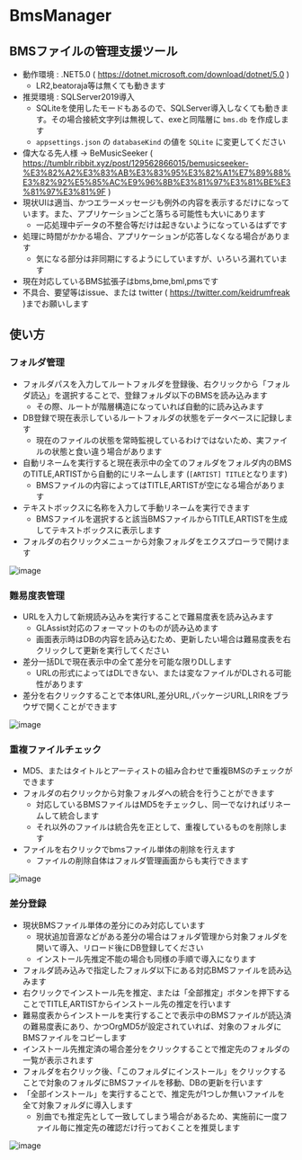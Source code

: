 # BmsManager

## BMSファイルの管理支援ツール

* 動作環境 : .NET5.0 ( https://dotnet.microsoft.com/download/dotnet/5.0 )
  * LR2,beatoraja等は無くても動きます
* 推奨環境 : SQLServer2019導入
  * SQLiteを使用したモードもあるので、SQLServer導入しなくても動きます。その場合接続文字列は無視して、exeと同階層に ```bms.db``` を作成します
  * ```appsettings.json``` の ```databaseKind``` の値を ```SQLite``` に変更してください
* 偉大なる先人様 → BeMusicSeeker ( https://tumblr.ribbit.xyz/post/129562866015/bemusicseeker-%E3%82%A2%E3%83%AB%E3%83%95%E3%82%A1%E7%89%88%E3%82%92%E5%85%AC%E9%96%8B%E3%81%97%E3%81%BE%E3%81%97%E3%81%9F )
* 現状UIは適当、かつエラーメッセージも例外の内容を表示するだけになっています。また、アプリケーションごと落ちる可能性も大いにあります
  * 一応処理中データの不整合等だけは起きないようになっているはずです
* 処理に時間がかかる場合、アプリケーションが応答しなくなる場合があります
  * 気になる部分は非同期にするようにしていますが、いろいろ漏れています
* 現在対応しているBMS拡張子はbms,bme,bml,pmsです
* 不具合、要望等はissue、または twitter ( https://twitter.com/keidrumfreak )までお願いします

## 使い方

### フォルダ管理

* フォルダパスを入力してルートフォルダを登録後、右クリックから「フォルダ読込」を選択することで、登録フォルダ以下のBMSを読み込みます
  * その際、ルートが階層構造になっていれば自動的に読み込みます
* DB登録で現在表示しているルートフォルダの状態をデータベースに記録します
  * 現在のファイルの状態を常時監視しているわけではないため、実ファイルの状態と食い違う場合があります
* 自動リネームを実行すると現在表示中の全てのフォルダをフォルダ内のBMSのTITLE,ARTISTから自動的にリネームします (```[ARTIST] TITLE```となります)
  * BMSファイルの内容によってはTITLE,ARTISTが空になる場合があります
* テキストボックスに名称を入力して手動リネームを実行できます
  * BMSファイルを選択すると該当BMSファイルからTITLE,ARTISTを生成してテキストボックスに表示します
* フォルダの右クリックメニューから対象フォルダをエクスプローラで開けます

![image](https://user-images.githubusercontent.com/7110616/129185905-47e2304c-bc35-47f5-9cb8-054916f7e97c.png)

### 難易度表管理

* URLを入力して新規読み込みを実行することで難易度表を読み込みます
  * GLAssist対応のフォーマットのものが読み込めます
  * 画面表示時はDBの内容を読み込むため、更新したい場合は難易度表を右クリックして更新を実行してください
* 差分一括DLで現在表示中の全て差分を可能な限りDLします
  * URLの形式によってはDLできない、または変なファイルがDLされる可能性があります
* 差分を右クリックすることで本体URL,差分URL,パッケージURL,LRIRをブラウザで開くことができます

![image](https://user-images.githubusercontent.com/7110616/129187837-b593b3f2-d00f-46fe-98ac-e143ee949b3b.png)

### 重複ファイルチェック

* MD5、またはタイトルとアーティストの組み合わせで重複BMSのチェックができます
* フォルダの右クリックから対象フォルダへの統合を行うことができます
  * 対応しているBMSファイルはMD5をチェックし、同一でなければリネームして統合します
  * それ以外のファイルは統合先を正として、重複しているものを削除します
* ファイルを右クリックでbmsファイル単体の削除を行えます
  * ファイルの削除自体はフォルダ管理画面からも実行できます

![image](https://user-images.githubusercontent.com/7110616/129188946-3a85c419-03fd-4f4f-9ea8-79f9aa21e823.png)

### 差分登録

* 現状BMSファイル単体の差分にのみ対応しています
  * 現状追加音源などがある差分の場合はフォルダ管理から対象フォルダを開いて導入、リロード後にDB登録してください
  * インストール先推定不能の場合も同様の手順で導入になります
* フォルダ読み込みで指定したフォルダ以下にある対応BMSファイルを読み込みます
* 右クリックでインストール先を推定、または「全部推定」ボタンを押下することでTITLE,ARTISTからインストール先の推定を行います
* 難易度表からインストールを実行することで表示中のBMSファイルが読込済の難易度表にあり、かつOrgMD5が設定されていれば、対象のフォルダにBMSファイルをコピーします
* インストール先推定済の場合差分をクリックすることで推定先のフォルダの一覧が表示されます
* フォルダを右クリック後、「このフォルダにインストール」をクリックすることで対象のフォルダにBMSファイルを移動、DBの更新を行います
* 「全部インストール」を実行することで、推定先が1つしか無いファイルを全て対象フォルダに導入します
  * 別曲でも推定先として一致してしまう場合があるため、実施前に一度ファイル毎に推定先の確認だけ行っておくことを推奨します

![image](https://user-images.githubusercontent.com/7110616/129190432-22b2c1e9-ae45-4aa0-a0fd-af5c7adb6ee5.png)



